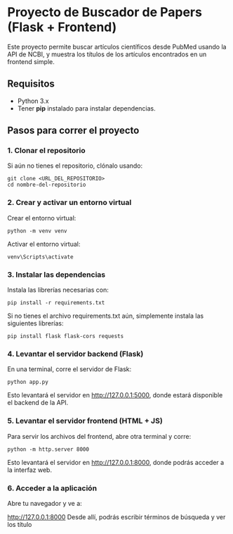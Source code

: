 # Proyecto de Buscador de Papers (Flask + Frontend)

Este proyecto permite buscar artículos científicos desde PubMed usando la API de NCBI, y muestra los títulos de los artículos encontrados en un frontend simple.

## Requisitos

- Python 3.x
- Tener **pip** instalado para instalar dependencias.

## Pasos para correr el proyecto

### 1. Clonar el repositorio

  Si aún no tienes el repositorio, clónalo usando:
  
    git clone <URL_DEL_REPOSITORIO>
    cd nombre-del-repositorio

### 2. Crear y activar un entorno virtual
  Crear el entorno virtual:
  
    python -m venv venv

Activar el entorno virtual:

    venv\Scripts\activate

### 3. Instalar las dependencias
Instala las librerías necesarias con:

    pip install -r requirements.txt
Si no tienes el archivo requirements.txt aún, simplemente instala las siguientes librerías:

    pip install flask flask-cors requests
### 4. Levantar el servidor backend (Flask)
En una terminal, corre el servidor de Flask:

    python app.py
Esto levantará el servidor en http://127.0.0.1:5000, donde estará disponible el backend de la API.

### 5. Levantar el servidor frontend (HTML + JS)
Para servir los archivos del frontend, abre otra terminal y corre:

    python -m http.server 8000
Esto levantará el servidor en http://127.0.0.1:8000, donde podrás acceder a la interfaz web.

### 6. Acceder a la aplicación
Abre tu navegador y ve a:

http://127.0.0.1:8000
Desde allí, podrás escribir términos de búsqueda y ver los título

